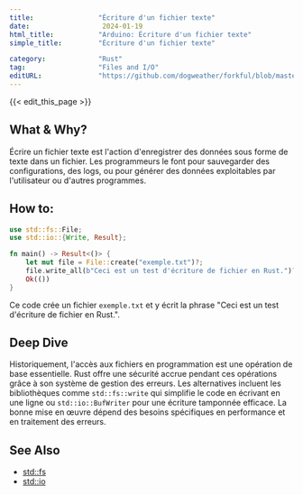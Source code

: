 ```yaml
---
title:                "Écriture d'un fichier texte"
date:                  2024-01-19
html_title:           "Arduino: Écriture d'un fichier texte"
simple_title:         "Écriture d'un fichier texte"

category:             "Rust"
tag:                  "Files and I/O"
editURL:              "https://github.com/dogweather/forkful/blob/master/content/fr/rust/writing-a-text-file.md"
---
```


{{< edit_this_page >}}

## What & Why?

Écrire un fichier texte est l'action d'enregistrer des données sous forme de texte dans un fichier. Les programmeurs le font pour sauvegarder des configurations, des logs, ou pour générer des données exploitables par l'utilisateur ou d'autres programmes.

## How to:

```Rust
use std::fs::File;
use std::io::{Write, Result};

fn main() -> Result<()> {
    let mut file = File::create("exemple.txt")?;
    file.write_all(b"Ceci est un test d'écriture de fichier en Rust.")?;
    Ok(())
}
```
Ce code crée un fichier `exemple.txt` et y écrit la phrase "Ceci est un test d'écriture de fichier en Rust.".

## Deep Dive

Historiquement, l'accès aux fichiers en programmation est une opération de base essentielle. Rust offre une sécurité accrue pendant ces opérations grâce à son système de gestion des erreurs. Les alternatives incluent les bibliothèques comme `std::fs::write` qui simplifie le code en écrivant en une ligne ou `std::io::BufWriter` pour une écriture tamponnée efficace. La bonne mise en œuvre dépend des besoins spécifiques en performance et en traitement des erreurs.

## See Also

- [std::fs](https://doc.rust-lang.org/std/fs/index.html)
- [std::io](https://doc.rust-lang.org/std/io/index.html)
